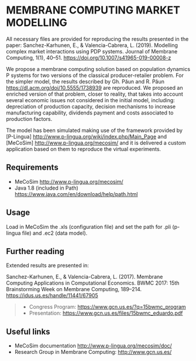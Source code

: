 # MEMBRANE COMPUTING MARKET MODELLING

All necessary files are provided for reproducing the results presented in the paper: Sanchez-Karhunen, E., &amp; Valencia-Cabrera, L. (2019). Modelling complex market interactions using PDP systems. Journal of Membrane Computing, 1(1), 40–51. https://doi.org/10.1007/s41965-019-00008-z

We propose a membrane computing solution based on population dynamics P systems for two versions of the classical producer-retailer problem. For the simpler model, the results described by Gh. Păun and R. Păun https://dl.acm.org/doi/10.5555/1738939 are reproduced. We proposed an enriched version of that problem, closer to reality, that takes into account several economic issues not considered in the initial model, including: depreciation of production capacity, decision mechanisms to increase manufacturing capability, dividends payment and costs associated to production factors. 

The model has been simulated making use of the framework provided by [P-Lingua] http://www.p-lingua.org/wiki/index.php/Main_Page and [MeCoSim] http://www.p-lingua.org/mecosim/ and it is delivered a custom application based on them to reproduce the virtual experiments.

## Requirements

  * MeCoSim http://www.p-lingua.org/mecosim/
  * Java 1.8 (included in Path) https://www.java.com/en/download/help/path.html

## Usage

Load in MeCoSim the .xls (configuration file) and set the path for .pli (p-lingua file) and .ec2 (data model). 

## Further reading

Extended results are presented in:

Sanchez-Karhunen, E., & Valencia-Cabrera, L. (2017). Membrane Computing Applications in Computational Economics. BWMC 2017: 15th Brainstorming Week on Membrane Computing, 189–214. https://idus.us.es/handle/11441/67905

> * Congress Program: https://www.gcn.us.es/?q=15bwmc_program
> * Presentation: https://www.gcn.us.es/files/15bwmc_eduardo.pdf

## Useful links
* MeCoSim documentation http://www.p-lingua.org/mecosim/doc/
* Research Group in Membrane Computing: http://www.gcn.us.es/
